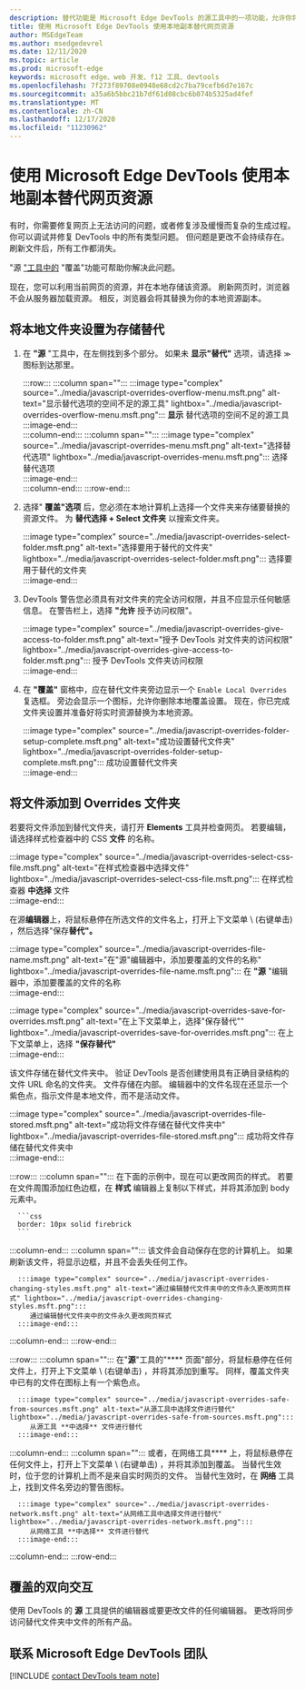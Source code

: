 ```yaml
---
description: 替代功能是 Microsoft Edge DevTools 的源工具中的一项功能，允许你将网页资源复制到硬盘驱动器。  刷新网页时，DevTools 不会加载资源，而是将其替换为本地副本。
title: 使用 Microsoft Edge DevTools 使用本地副本替代网页资源
author: MSEdgeTeam
ms.author: msedgedevrel
ms.date: 12/11/2020
ms.topic: article
ms.prod: microsoft-edge
keywords: microsoft edge、web 开发、f12 工具、devtools
ms.openlocfilehash: 7f273f89708e0948e68cd2c7ba79cefb6d7e167c
ms.sourcegitcommit: a35a6b5bbc21b7df61d08cbc6b074b5325ad4fef
ms.translationtype: MT
ms.contentlocale: zh-CN
ms.lasthandoff: 12/17/2020
ms.locfileid: "11230962"
---
```

# 使用 Microsoft Edge DevTools 使用本地副本替代网页资源  

有时，你需要修复网页上无法访问的问题，或者修复涉及缓慢而复杂的生成过程。  你可以调试并修复 DevTools 中的所有类型问题。 但问题是更改不会持续存在。  刷新文件后，所有工作都消失。  

"源 ["工具中的][DevToolsSourcesTool] "覆盖"功能可帮助你解决此问题。  

现在，您可以利用当前网页的资源，并在本地存储该资源。  刷新网页时，浏览器不会从服务器加载资源。  相反，浏览器会将其替换为你的本地资源副本。  

## 将本地文件夹设置为存储替代  

1.  在 **"源** "工具中，在左侧找到多个部分。  如果未 **显示"替代"** 选项，请选择 <code>&#x0226B;</code><!--`≫`--> 图标到达那里。  
    
    :::row:::
       :::column span="":::
          :::image type="complex" source="../media/javascript-overrides-overflow-menu.msft.png" alt-text="显示替代选项的空间不足的源工具" lightbox="../media/javascript-overrides-overflow-menu.msft.png":::
             **显示** 替代选项的空间不足的源工具  
          :::image-end:::  
       :::column-end:::
       :::column span="":::
          :::image type="complex" source="../media/javascript-overrides-menu.msft.png" alt-text="选择替代选项" lightbox="../media/javascript-overrides-menu.msft.png":::
             选择替代选项  
          :::image-end:::  
       :::column-end:::
    :::row-end:::  
    
1.  选择" **覆盖"选项** 后，您必须在本地计算机上选择一个文件夹来存储要替换的资源文件。  为 **替代选择 + Select 文件夹** 以搜索文件夹。  
    
    :::image type="complex" source="../media/javascript-overrides-select-folder.msft.png" alt-text="选择要用于替代的文件夹" lightbox="../media/javascript-overrides-select-folder.msft.png":::
       选择要用于替代的文件夹  
    :::image-end:::  
    
1.  DevTools 警告您必须具有对文件夹的完全访问权限，并且不应显示任何敏感信息。  在警告栏上，选择 **"允许** 授予访问权限"。  
    
    :::image type="complex" source="../media/javascript-overrides-give-access-to-folder.msft.png" alt-text="授予 DevTools 对文件夹的访问权限" lightbox="../media/javascript-overrides-give-access-to-folder.msft.png":::
       授予 DevTools 文件夹访问权限  
    :::image-end:::  
    
1.  在 **"覆盖"** 窗格中，应在替代文件夹旁边显示一个 `Enable Local Overrides` 复选框。  旁边会显示一个图标，允许你删除本地覆盖设置。  现在，你已完成文件夹设置并准备好将实时资源替换为本地资源。
    
    :::image type="complex" source="../media/javascript-overrides-folder-setup-complete.msft.png" alt-text="成功设置替代文件夹" lightbox="../media/javascript-overrides-folder-setup-complete.msft.png":::
       成功设置替代文件夹  
    :::image-end:::  
    
## 将文件添加到 Overrides 文件夹  
  
若要将文件添加到替代文件夹，请打开 **Elements** 工具并检查网页。  若要编辑，请选择样式检查器中的 CSS **文件** 的名称。  

:::image type="complex" source="../media/javascript-overrides-select-css-file.msft.png" alt-text="在样式检查器中选择文件" lightbox="../media/javascript-overrides-select-css-file.msft.png":::
   在样式检查器 **中选择** 文件  
:::image-end:::  

在源**编辑器**上，将鼠标悬停在所选文件的文件名上，打开上下文菜单 \ (右键单击\) ，然后选择"保存**替代"。**  

:::image type="complex" source="../media/javascript-overrides-file-name.msft.png" alt-text="在"源"编辑器中，添加要覆盖的文件的名称" lightbox="../media/javascript-overrides-file-name.msft.png":::
   在 **"源** "编辑器中，添加要覆盖的文件的名称  
:::image-end:::  

:::image type="complex" source="../media/javascript-overrides-save-for-overrides.msft.png" alt-text="在上下文菜单上，选择"保存替代"" lightbox="../media/javascript-overrides-save-for-overrides.msft.png":::
   在上下文菜单上，选择 **"保存替代"**  
:::image-end:::  

该文件存储在替代文件夹中。  验证 DevTools 是否创建使用具有正确目录结构的文件 URL 命名的文件夹。  文件存储在内部。  编辑器中的文件名现在还显示一个紫色点，指示文件是本地文件，而不是活动文件。  

:::image type="complex" source="../media/javascript-overrides-file-stored.msft.png" alt-text="成功将文件存储在替代文件夹中" lightbox="../media/javascript-overrides-file-stored.msft.png":::
   成功将文件存储在替代文件夹中  
:::image-end:::  

:::row:::
   :::column span="":::
      在下面的示例中，现在可以更改网页的样式。  若要在文件周围添加红色边框，在 **样式** 编辑器上复制以下样式，并将其添加到 body 元素中。  
      
      ```css
      border: 10px solid firebrick
      ```  
   :::column-end:::
   :::column span="":::
      该文件会自动保存在您的计算机上。  如果刷新该文件，将显示边框，并且不会丢失任何工作。  
      
      :::image type="complex" source="../media/javascript-overrides-changing-styles.msft.png" alt-text="通过编辑替代文件夹中的文件永久更改网页样式" lightbox="../media/javascript-overrides-changing-styles.msft.png":::
         通过编辑替代文件夹中的文件永久更改网页样式  
      :::image-end:::  
   :::column-end:::
:::row-end:::  

:::row:::
   :::column span="":::
      在"**源**"工具的"**** 页面"部分，将鼠标悬停在任何文件上，打开上下文菜单 \ (右键单击\) ，并将其添加到重写。  同样，覆盖文件夹中已有的文件在图标上有一个紫色点。  
      
      :::image type="complex" source="../media/javascript-overrides-safe-from-sources.msft.png" alt-text="从源工具中选择文件进行替代" lightbox="../media/javascript-overrides-safe-from-sources.msft.png":::
         从源工具 **中选择** 文件进行替代  
      :::image-end:::  
   :::column-end:::
   :::column span="":::
      或者，在网络工具**** 上，将鼠标悬停在任何文件上，打开上下文菜单 \ (右键单击\) ，并将其添加到覆盖。  当替代生效时，位于您的计算机上而不是来自实时网页的文件。  当替代生效时，在 **网络** 工具上，找到文件名旁边的警告图标。  
      
      :::image type="complex" source="../media/javascript-overrides-network.msft.png" alt-text="从网络工具中选择文件进行替代" lightbox="../media/javascript-overrides-network.msft.png":::
         从网络工具 **中选择** 文件进行替代  
      :::image-end:::  
   :::column-end:::
:::row-end:::  

## 覆盖的双向交互  

使用 DevTools 的 **源** 工具提供的编辑器或要更改文件的任何编辑器。  更改将同步访问替代文件夹中文件的所有产品。  

## 联系 Microsoft Edge DevTools 团队  

[!INCLUDE [contact DevTools team note](../includes/contact-devtools-team-note.md)]  

<!-- links -->  

[DevToolsSourcesTool]: ../sources/index.md "源工具概述 |Microsoft Docs"  
